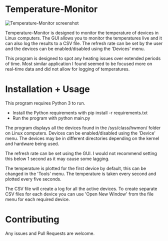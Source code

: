 # Temperature-Monitor

![Temperature-Monitor screenshot](https://raw.githubusercontent.com/Caff1982/Temperature-Monitor/images/screenshot.jpg)

Temperature-Monitor is designed to monitor the temperature of devices in Linux computers. The GUI allows you to monitor the temperatures live and it can also log the results to a CSV file. The refresh rate can be set by the user and the devices can be enabled/disabled using the 'Devices' menu.

This program is designed to spot any heating issues over extended periods of time. Most similar application I found seemed to be focused more on real-time data and did not allow for logging of temperatures. 

# Installation + Usage

This program requires Python 3 to run. 

* Install the Python requirements with pip install -r requirements.txt
* Run the program with python main.py

The program displays all the devices found in the /sys/class/hwmon/ folder on Linux computers. Devices can be enabled/disabled using the 'Device' menu. The devices may be in different directories depending on the kernel and hardware being used.

The refresh rate can be set using the GUI. I would not recommend setting this below 1 second as it may cause some lagging. 

The temperature is plotted for the first device by default, this can be changed in the 'Tools' menu. The temperature is taken every second and plotted every five seconds.

The CSV file will create a log for all the active devices. To create separate CSV files for each device you can use 'Open New Window' from the file menu for each required device. 

# Contributing

Any issues and Pull Requests are welcome. 





